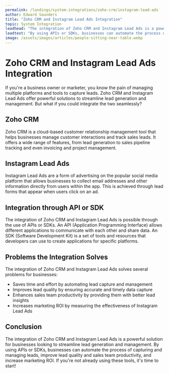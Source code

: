 ```yaml
---
permalink: /landings/system-integrations/zoho-crm/instagram-lead-ads
author: Edward Saunders
title: "Zoho CRM and Instagram Lead Ads Integration"
topic: System Integration
leadhead: "The integration of Zoho CRM and Instagram Lead Ads is a powerful solution for businesses looking to streamline lead generation and management"
leadtext: "By using APIs or SDKs, businesses can automate the process of capturing and managing leads, improve lead quality and sales team productivity, and increase marketing ROI. If you're not already using these tools, it's time to start!"
image: /assets/images/articles/people-sitting-near-table.webp
---
```

<div class="arttext">    <h1>Zoho CRM and Instagram Lead Ads Integration</h1>
    <p>If you're a business owner or marketer, you know the pain of managing multiple platforms and tools to capture leads. Zoho CRM and Instagram Lead Ads offer powerful solutions to streamline lead generation and management. But what if you could integrate the two seamlessly?</p>
    <h2>Zoho CRM</h2>
    <p>Zoho CRM is a cloud-based customer relationship management tool that helps businesses manage customer interactions and track sales leads. It offers a wide range of features, from lead generation to sales pipeline tracking and even invoicing and project management.</p>
    <h2>Instagram Lead Ads</h2>
    <p>Instagram Lead Ads are a form of advertising on the popular social media platform that allows businesses to collect email addresses and other information directly from users within the app. This is achieved through lead forms that appear when users click on an ad.</p>
    <h2>Integration through API or SDK</h2>
    <p>The integration of Zoho CRM and Instagram Lead Ads is possible through the use of APIs or SDKs. An API (Application Programming Interface) allows different applications to communicate with each other and share data. An SDK (Software Development Kit) is a set of tools and resources that developers can use to create applications for specific platforms.</p>
    <h2>Problems the Integration Solves</h2>
    <p>The integration of Zoho CRM and Instagram Lead Ads solves several problems for businesses:</p>
    <ul>
      <li>Saves time and effort by automating lead capture and management</li>
      <li>Improves lead quality by ensuring accurate and timely data capture</li>
      <li>Enhances sales team productivity by providing them with better lead insights</li>
      <li>Increases marketing ROI by measuring the effectiveness of Instagram Lead Ads</li>
    </ul>
    <h2>Conclusion</h2>
    <p>The integration of Zoho CRM and Instagram Lead Ads is a powerful solution for businesses looking to streamline lead generation and management. By using APIs or SDKs, businesses can automate the process of capturing and managing leads, improve lead quality and sales team productivity, and increase marketing ROI. If you're not already using these tools, it's time to start!</p>
</div>
